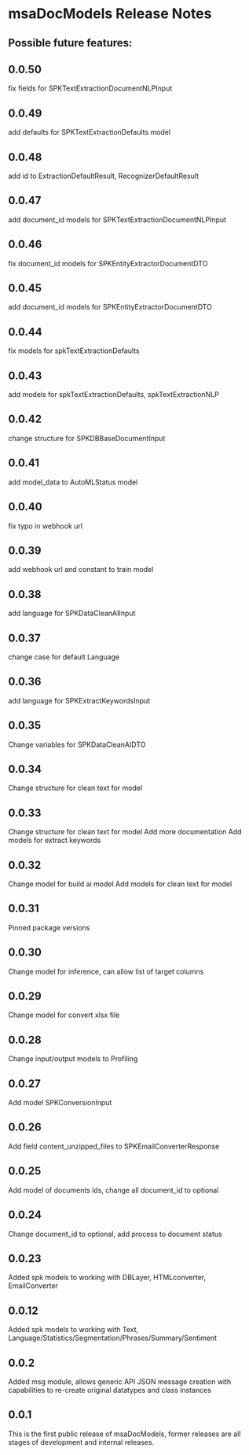 # msaDocModels Release Notes
## Possible future features:

## 0.0.50

fix fields for SPKTextExtractionDocumentNLPInput

## 0.0.49

add defaults for SPKTextExtractionDefaults model

## 0.0.48

add id to ExtractionDefaultResult, RecognizerDefaultResult

## 0.0.47

add document_id models for SPKTextExtractionDocumentNLPInput

## 0.0.46

fix document_id models for SPKEntityExtractorDocumentDTO

## 0.0.45

add document_id models for SPKEntityExtractorDocumentDTO

## 0.0.44

fix models for spkTextExtractionDefaults

## 0.0.43

add models for spkTextExtractionDefaults, spkTextExtractionNLP

## 0.0.42

change structure for SPKDBBaseDocumentInput

## 0.0.41

add model_data to AutoMLStatus model

## 0.0.40

fix typo in webhook url

## 0.0.39

add webhook url and constant to train model

## 0.0.38

add language for SPKDataCleanAIInput

## 0.0.37

change case for default Language

## 0.0.36

add language for SPKExtractKeywordsInput

## 0.0.35

Change variables for SPKDataCleanAIDTO

## 0.0.34

Change structure for clean text for model

## 0.0.33

Change structure for clean text for model
Add more documentation
Add models for extract keywords

## 0.0.32

Change model for build ai model
Add models for clean text for model

## 0.0.31

Pinned package versions

## 0.0.30

Change model for inference, can allow list of target columns

## 0.0.29

Change model for convert xlsx file

## 0.0.28

Change input/output models to Profiling

## 0.0.27

Add model SPKConversionInput

## 0.0.26

Add field content_unzipped_files to SPKEmailConverterResponse

## 0.0.25

Add model of documents ids, change all document_id to optional

## 0.0.24

Change document_id to optional, add process to document status

## 0.0.23

Added spk models to working with DBLayer, HTMLconverter, EmailConverter


## 0.0.12

Added spk models to working with Text, Language/Statistics/Segmentation/Phrases/Summary/Sentiment

## 0.0.2

Added msg module, allows generic API JSON message creation with capabilities to re-create original datatypes and class instances

## 0.0.1

This is the first public release of msaDocModels, former releases are all stages of development and internal releases.

